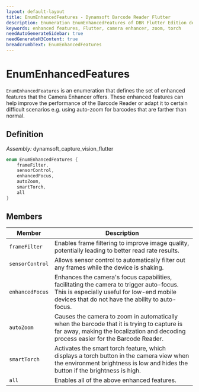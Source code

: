 ```yaml
---
layout: default-layout
title: EnumEnhancedFeatures - Dynamsoft Barcode Reader Flutter
description: Enumeration EnumEnhancedFeatures of DBR Flutter Edition defines the enhanced features of the Camera Enhancer that can be activated.
keywords: enhanced features, Flutter, camera enhancer, zoom, torch
needAutoGenerateSidebar: true
needGenerateH3Content: true
breadcrumbText: EnumEnhancedFeatures
---
```


# EnumEnhancedFeatures

`EnumEnhancedFeatures` is an enumeration that defines the set of enhanced features that the Camera Enhancer offers. These enhanced features can help improve the performance of the Barcode Reader or adapt it to certain difficult scenarios e.g. using auto-zoom for barcodes that are farther than normal.

## Definition

*Assembly:* dynamsoft_capture_vision_flutter

```dart
enum EnumEnhancedFeatures {
    frameFilter,
    sensorControl,
    enhancedFocus,
    autoZoom,
    smartTorch,
    all
}
```

## Members

| Member | Description |
| ------ | ----------- |
| `frameFilter` | Enables frame filtering to improve image quality, potentially leading to better read rate results. |
| `sensorControl` | Allows sensor control to automatically filter out any frames while the device is shaking. |
| `enhancedFocus` | Enhances the camera's focus capabilities, facilitating the camera to trigger auto-focus. This is especially useful for low-end mobile devices that do not have the ability to auto-focus. |
| `autoZoom` | Causes the camera to zoom in automatically when the barcode that it is trying to capture is far away, making the localization and decoding process easier for the Barcode Reader. |
| `smartTorch` | Activates the smart torch feature, which displays a torch button in the camera view when the environment brightness is low and hides the button if the brightness is high. |
| `all` | Enables all of the above enhanced features. |
